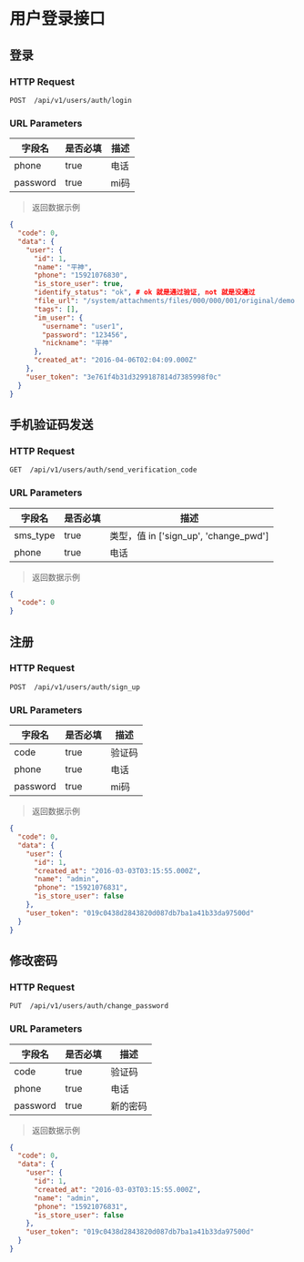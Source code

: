 # 用户登录接口
## 登录
### HTTP Request

`POST  /api/v1/users/auth/login`

### URL Parameters

字段名 | 是否必填 | 描述
--------- | ------- | -----------
phone | true | 电话
password | true | mi码

> 返回数据示例

```json
{
  "code": 0,
  "data": {
    "user": {
      "id": 1,
      "name": "平神",
      "phone": "15921076830",
      "is_store_user": true,
      "identify_status": "ok", # ok 就是通过验证, not 就是没通过
      "file_url": "/system/attachments/files/000/000/001/original/demo.jpg?1459908250", # 图片
      "tags": [],
      "im_user": {
        "username": "user1",
        "password": "123456",
        "nickname": "平神"
      },
      "created_at": "2016-04-06T02:04:09.000Z"
    },
    "user_token": "3e761f4b31d3299187814d7385998f0c"
  }
}
```

## 手机验证码发送
### HTTP Request

`GET  /api/v1/users/auth/send_verification_code`

### URL Parameters

字段名 | 是否必填 | 描述
--------- | ------- | -----------
sms_type | true | 类型，值 in ['sign_up', 'change_pwd']
phone | true | 电话


> 返回数据示例

```json
{
  "code": 0
}
```

## 注册
### HTTP Request

`POST  /api/v1/users/auth/sign_up`

### URL Parameters

字段名 | 是否必填 | 描述
--------- | ------- | -----------
code | true | 验证码
phone | true | 电话
password | true | mi码

> 返回数据示例

```json
{
  "code": 0,
  "data": {
    "user": {
      "id": 1,
      "created_at": "2016-03-03T03:15:55.000Z",
      "name": "admin",
      "phone": "15921076831",
      "is_store_user": false
    },
    "user_token": "019c0438d2843820d087db7ba1a41b33da97500d"
  }
}
```

## 修改密码
### HTTP Request

`PUT  /api/v1/users/auth/change_password`

### URL Parameters

字段名 | 是否必填 | 描述
--------- | ------- | -----------
code | true | 验证码
phone | true | 电话
password | true | 新的密码

> 返回数据示例

```json
{
  "code": 0,
  "data": {
    "user": {
      "id": 1,
      "created_at": "2016-03-03T03:15:55.000Z",
      "name": "admin",
      "phone": "15921076831",
      "is_store_user": false
    },
    "user_token": "019c0438d2843820d087db7ba1a41b33da97500d"
  }
}
```